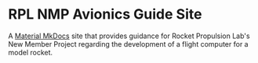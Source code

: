 # RPL NMP Avionics Guide Site
A [Material MkDocs](https://squidfunk.github.io/mkdocs-material/) site that provides guidance for Rocket Propulsion Lab's New Member Project regarding the development of a flight computer for a model rocket.